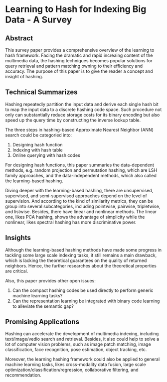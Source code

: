 # Learning to Hash for Indexing Big Data - A Survey

## Abstract
This survey paper provides a comprehensive overview of the learning to hash framework. Facing the dramatic and rapid increaing content of the multimedia data, the hashing techniques becomes popular solutions for query retrieval and pattern matching owning to their efficiency and accuracy. The purpose of this paper is to give the reader a concept and insight of hashing.

## Technical Summarizes
Hashing repeatedly partition the input data and derive each single hash bit to map the input data to a discrete hashing code space. Such procedure not only can substantially reduce storage costs for its binary encoding but also speed up the query time by constructing the inverse lookup table.

The three steps in hashing-based Approximate Nearest Neighbor (ANN) search could be categoried into:
1. Designing hash function
2. Indexing with hash table
3. Online querying with hash codes

For designing hash functions, this paper summaries the data-dependent methods, e.g. random projection and permutation hashing, which are LSH family approaches, and the data-independent methods, which also called the learning-based hashing. 

Diving deeper with the learning-based hashing, there are unsupervised, supervised, and semi-supervised approaches depend on the level of supervision. And according to the kind of similarity metrics, they can be group into several subcategories, including pointwise, pairwise, tripletwise, and listwise. Besides, there have linear and nonlinear methods. The linear one, likes PCA hashing, shows the advantage of simplicity while the nonlinear, likes spectral hashing has more discriminative power.

## Insights
Although the learning-based hashing methods have made some progress in tackling some large scale indexing tasks, it still remains a main drawback, which is lacking the theoretical guarantees on the quality of returned neighbors. Hence, the further researches about the theoretical properties are critical.

Also, this paper provides other open issues:
1. Can the compact hashing codes be used directly to perform generic machine learning tasks?
2. Can the representation learning be integrated with binary code learning to alleviate the semantic gap?

## Promising Applications
Hashing can accelerate the development of multimedia indexing, including text/image/vedio search and retrieval. Besides, it also could help to solve a lot of computer vision problems, such as image patch matching, image classification, face recognition, pose estimation, object tracking, etc.

Moreover, the learning hashing framework could also be applied to general machine learning tasks, likes cross-modality data fusion, large scale optimization/classification/regression, collaborative filtering, and recommendation.
